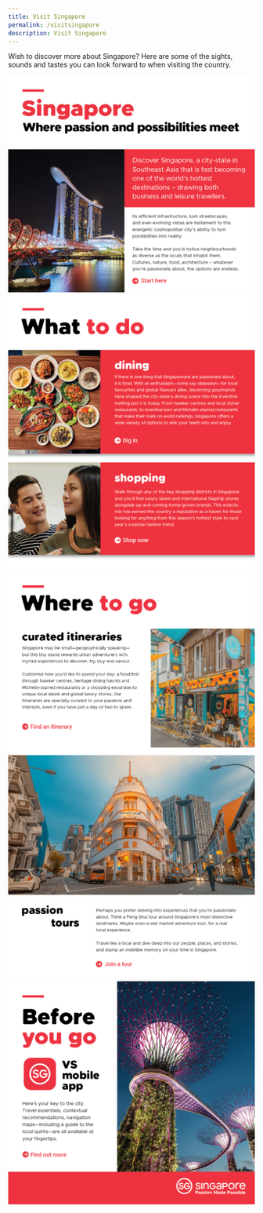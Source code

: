 ```yaml
---
title: Visit Singapore
permalink: /visitsingapore
description: Visit Singapore
---
```

Wish to discover more about Singapore? Here are some of the sights, sounds and tastes you can look forward to when visiting the country.

<a href="https://www.visitsingapore.com/en/" target="_blank"> <img src="/images/1-%20Intro.png"></a>
<a href="https://www.visitsingapore.com/dining-drinks-singapore/" target="_blank"> <img src="/images/2-Dining.png"></a>
<a href="https://www.visitsingapore.com/singapore-shopping/" target="_blank"> <img src="/images/3-Shopping.png"></a>
<a href="https://www.visitsingapore.com/singapore-itineraries/" target="_blank"> <img src="/images/4%20-%20Itineraries.png"></a>
<a href="https://www.visitsingapore.com/singapore-tours/" target="_blank"> <img src="/images/5%20-%20Passion%20tours.png"></a>
<a href="https://www.visitsingapore.com/travel-guide-tips/visit-singapore-travel-guide-app/)" target="_blank"> <img src="/images/7-%20VS%20app.png"></a>